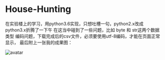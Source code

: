 # House-Hunting
在实验楼上的学习，用python3.6实现，只想吐槽一句，python2.x改成python3.x折腾了一下午
在这当中碰到了一些问题，比如 byte 和 str这两个数据类型
编码问题，下载完成后的csv文件，必须要使用utf-8编码，才能在页面正常显示，
最后附上一张我的成果图：


![avatar](http://wx1.sinaimg.cn/mw690/005MjFTPgy1fi5833w6zgj318e0dzdqd.jpg)
